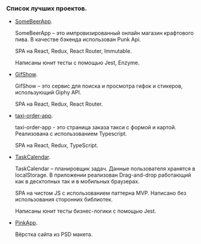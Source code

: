 ### Список лучших проектов.

- [SomeBeerApp](https://github.com/My420/SomeBeerApp).

  SomeBeerApp – это импровизированный онлайн магазин крафтового пива. В качестве бэкенда использован Punk Api.
  
  SPA на React, Redux, React Router, Immutable.
  
  Написаны юнит тесты с помощью Jest, Enzyme.

- [GifShow](https://github.com/My420/GifShow/).

  GifShow – это сервис для поиска и просмотра гифок и стикеров, использующий Giphy API.
  
  SPA на React, Redux, React Router.
  
- [taxi-order-app](https://github.com/My420/taxi-order-app).

  taxi-order-app - это страница заказа такси с формой и картой. Реализована с использованием Typescript.
  
  SPA на React, Redux, TypeScript.  

- [TaskCalendar](https://github.com/My420/TaskCalendar).

  TaskCalendar – планировщик задач. Данные пользователя хранятся в localStorage. В приложении реализован Drag-and-drop работающий как в десктопных так и в мобильных браузерах.
  
  SPA на чистом JS с использованием паттерна MVP. Написано без использования сторонних библиотек.
  
  Написаны юнит тесты бизнес-логики с помощью Jest.

- [PinkApp](https://github.com/My420/PinkApp).

  Вёрстка сайта из PSD макета.
